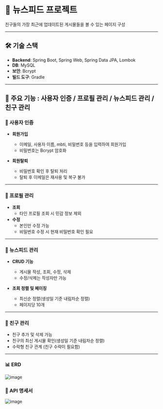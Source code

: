 # 📰 뉴스피드 프로젝트

친구들의 가장 최근에 업데이트된 게시물들을 볼 수 있는 페이지 구성

---

## 🛠️ 기술 스택

- **Backend**: Spring Boot, Spring Web, Spring Data JPA, Lombok 
- **DB**: MySQL
- **보안**: Bcrypt
- **빌드 도구**: Gradle  

---

## 📌 주요 기능 : 사용자 인증 / 프로필 관리 / 뉴스피드 관리 / 친구 관리

### 🔐 사용자 인증
- **회원가입**
  - 이메일, 사용자 이름, mbti, 비밀번호 등을 입력하여 회원가입  
  - 비밀번호는 Bcrypt 암호화

- **회원탈퇴**
  - 비밀번호 확인 후 탈퇴 처리
  - 탈퇴 후 이메일은 재사용 및 복구 불가
    
---

### 👤 프로필 관리
- **조회**
  - 타인 프로필 조회 시 민감 정보 제외
- **수정**
  - 본인만 수정 가능
  - 비밀번호 수정 시 현재 비밀번호 확인 필요

---

### 📝 뉴스피드 관리
- **CRUD 기능**
  - 게시물 작성, 조회, 수정, 삭제
  - 수정/삭제는 작성자만 가능

- **조회 정렬 및 페이징**
  - 최신순 정렬(생성일 기준 내림차순 정렬)
  - 페이지당 10개

---

### 🤝 친구 관리
- 친구 추가 및 삭제 가능
- 친구의 최신 게시물 확인(생성일 기준 내림차순 정렬)
- 수락형 친구 관계 (친구 수락이 필요함)

---

### 📊 ERD
![image](https://github.com/user-attachments/assets/2866695c-e53a-4b62-9876-1f377522a160)

### 🧾 API 명세서
![image](https://github.com/user-attachments/assets/cd7557a8-8e12-4a34-8336-0fa723f640b4)

